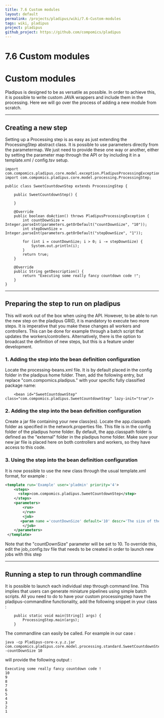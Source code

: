 ```yaml
---
title: 7.6 Custom modules
layout: default
permalink: /projects/pladipus/wiki/7.6-Custom-modules
tags: wiki, pladipus
project: pladipus
github_project: https://github.com/compomics/pladipus
---
```


# 7.6 Custom modules
# Custom modules

Pladipus is designed to be as versatile as possible. In order to achieve this, it is possible to write custom JAVA wrappers and include them in the processing. Here we will go over the process of adding a new module from scratch.

----

## Creating a new step

Setting up a Processing step is as easy as just extending the ProcessingStep abstract class. It is possible to use parameters directly from the parametermap. We just need to provide these one way or another, either by setting the parameter map through the API or by including it in a template.xml / config.tsv setup.

```
import com.compomics.pladipus.core.model.exception.PladipusProcessingException;
import com.compomics.pladipus.core.model.processing.ProcessingStep;

public class SweetCountdownStep extends ProcessingStep {

    public SweetCountdownStep() {

    }

    @Override
    public boolean doAction() throws PladipusProcessingException {
        int countDownSize = Integer.parseInt(parameters.getOrDefault("countDownSize", "10"));
        int stepDownSize = Integer.parseInt(parameters.getOrDefault("stepDownSize", "1"));

        for (int i = countDownSize; i > 0; i -= stepDownSize) {
            System.out.println(i);
        }
        return true;
    }

    @Override
    public String getDescription() {
        return "Executing some really fancy countdown code !";
    }
}
```

----

## Preparing the step to run on pladipus

This will work out of the box when using the API. However, to be able to run the new step on the pladipus GRID, it is mandatory to execute two more steps. It is imperative that you make these changes all workers and controllers. This can be done for example through a batch script that updates the workers/controllers. Alternatively, there is the option to broadcast the definition of new steps, but this is a feature under development. 

### 1. Adding the step into the bean definition configuration

Locate the processing-beans.xml file. It is by default placed in the config folder in the pladipus home folder.
Then, add the following entry, but replace "com.compomics.pladipus." with your specific fully classified package name:

```
    <bean id="SweetCountdownStep" class="com.compomics.pladipus.SweetCountdownStep" lazy-init="true"/> 
```

### 2. Adding the step into the bean definition configuration

Create a jar file containing your new class(es). Locate the app.classpath folder as specified in the network.properties file. This file is in the config folder of the pladipus home folder. By default, the app.classpath folder is defined as the "external" folder in the pladipus home folder. Make sure your new jar file is placed here on both controllers and workers, so they have access to this code.

### 3. Using the step into the bean definition configuration

It is now possible to use the new class through the usual template.xml format, for example : 

```xml
<template run='Example' user='pladmin' priority='4'>
 	<steps>
      <step>com.compomics.pladipus.SweetCountdownStep</step>
  	</steps> 
 	<parameters>
 		<run>
 		</run>
   		<job>
       <param name ='countDownSize' default='10' descr='The size of the countdown'/>
 		</job>
 	</parameters>
 </template> 
```

Note that the "countDownSize" parameter will be set to 10. To override this, edit the job_config.tsv file that needs to be created in order to launch new jobs with this step

----

## Running a step to run through commandline

It is possible to launch each individual step through command line. This implies that users can generate miniature pipelines using simple batch scripts. All you need to do to have your custom processingstep have the pladipus-commandline functionality, add the following snippet in your class :

```
    public static void main(String[] args) {
        ProcessingStep.main(args);
    }
```

The commandline can easily be called. For example in our case :

```
java -cp Pladipus-core-x.y.z.jar com.compomics.pladipus.core.model.processing.standard.SweetCountdownStep -countDownSize 10

```
will provide the following output : 

```
Executing some really fancy countdown code !
10
9
8
7
6
5
4
3
2
1
```
